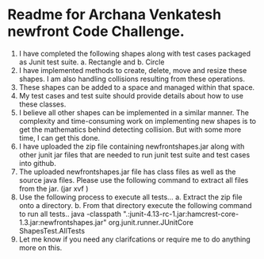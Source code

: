 Readme for Archana Venkatesh newfront Code Challenge.
====================================================

1.	I have completed the following shapes along with test cases packaged as Junit test suite.
    a.	Rectangle and
    b.	Circle
2.	I have implemented methods to create, delete, move and resize these shapes. I am also handling collisions resulting from these operations.
3.	These shapes can be added to a space and managed within that space.
4.	My test cases and test suite should provide details about how to use these classes.
5.	I believe all other shapes can be implemented in a similar manner. The complexity and time-consuming work on implementing new shapes is to get the mathematics behind detecting collision. But with some more time, I can get this done.
6.	I have uploaded the zip file containing newfrontshapes.jar along with other junit jar files that are needed to run junit test suite and test cases into github.
7.	The uploaded newfrontshapes.jar file has class files as well as the source java files. Please use the following command to extract all files from the jar. (jar xvf <filename>)
8.	Use the following process to execute all tests…
    a.	Extract the zip file onto a directory.
    b.	From that directory execute the following command to run all tests..
        java -classpath ".:junit-4.13-rc-1.jar:hamcrest-core-1.3.jar:newfrontshapes.jar"  org.junit.runner.JUnitCore ShapesTest.AllTests
9.  Let me know if you need any clarifcations or require me to do anything more on this.



